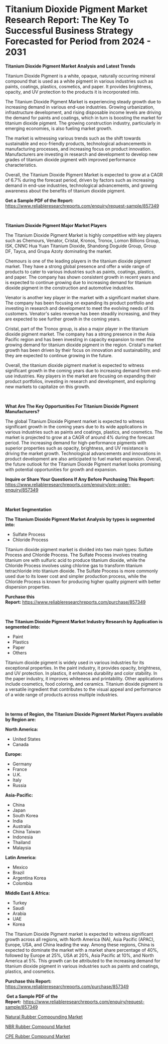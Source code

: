 <p><h1>Titanium Dioxide Pigment Market Research Report: The Key To Successful Business Strategy Forecasted for Period from 2024 - 2031</h1></p><p><strong>Titanium Dioxide Pigment Market Analysis and Latest Trends</strong></p>
<p><p>Titanium Dioxide Pigment is a white, opaque, naturally occurring mineral compound that is used as a white pigment in various industries such as paints, coatings, plastics, cosmetics, and paper. It provides brightness, opacity, and UV protection to the products it is incorporated into.</p><p>The Titanium Dioxide Pigment Market is experiencing steady growth due to increasing demand in various end-use industries. Growing urbanization, infrastructure development, and rising disposable income levels are driving the demand for paints and coatings, which in turn is boosting the market for titanium dioxide pigment. The growing construction industry, particularly in emerging economies, is also fueling market growth.</p><p>The market is witnessing various trends such as the shift towards sustainable and eco-friendly products, technological advancements in manufacturing processes, and increasing focus on product innovation. Manufacturers are investing in research and development to develop new grades of titanium dioxide pigment with improved performance characteristics.</p><p>Overall, the Titanium Dioxide Pigment Market is expected to grow at a CAGR of 6.7% during the forecast period, driven by factors such as increasing demand in end-use industries, technological advancements, and growing awareness about the benefits of titanium dioxide pigment.</p></p>
<p><strong>Get a Sample PDF of the Report:&nbsp;</strong> <a href="https://www.reliableresearchreports.com/enquiry/request-sample/857349">https://www.reliableresearchreports.com/enquiry/request-sample/857349</a></p>
<p>&nbsp;</p>
<p><strong>Titanium Dioxide Pigment Major Market Players</strong></p>
<p><p>The Titanium Dioxide Pigment Market is highly competitive with key players such as Chemours, Venator, Cristal, Kronos, Tronox, Lomon Billions Group, ISK, CNNC Hua Yuan Titanium Dioxide, Shandong Doguide Group, Group DF, Tayca, and Grupa Azoty dominating the market.</p><p>Chemours is one of the leading players in the titanium dioxide pigment market. They have a strong global presence and offer a wide range of products to cater to various industries such as paints, coatings, plastics, and paper. The company has shown consistent growth in recent years and is expected to continue growing due to increasing demand for titanium dioxide pigment in the construction and automotive industries.</p><p>Venator is another key player in the market with a significant market share. The company has been focusing on expanding its product portfolio and investing in research and development to meet the evolving needs of its customers. Venator's sales revenue has been steadily increasing, and they are expected to see further growth in the coming years.</p><p>Cristal, part of the Tronox group, is also a major player in the titanium dioxide pigment market. The company has a strong presence in the Asia Pacific region and has been investing in capacity expansion to meet the growing demand for titanium dioxide pigment in the region. Cristal's market growth has been driven by their focus on innovation and sustainability, and they are expected to continue growing in the future.</p><p>Overall, the titanium dioxide pigment market is expected to witness significant growth in the coming years due to increasing demand from end-use industries. Key players in the market are focusing on expanding their product portfolios, investing in research and development, and exploring new markets to capitalize on this growth.</p></p>
<p>&nbsp;</p>
<p><strong>What Are The Key Opportunities For Titanium Dioxide Pigment Manufacturers?</strong></p>
<p><p>The global Titanium Dioxide Pigment market is expected to witness significant growth in the coming years due to its wide applications in various industries such as paints and coatings, plastics, and cosmetics. The market is projected to grow at a CAGR of around 4% during the forecast period. The increasing demand for high-performance pigments with superior properties such as opacity, brightness, and UV resistance is driving the market growth. Technological advancements and innovations in product development are also anticipated to fuel market expansion. Overall, the future outlook for the Titanium Dioxide Pigment market looks promising with potential opportunities for growth and expansion.</p></p>
<p><strong>Inquire or Share Your Questions If Any Before Purchasing This Report:</strong> <a href="https://www.reliableresearchreports.com/enquiry/pre-order-enquiry/857349">https://www.reliableresearchreports.com/enquiry/pre-order-enquiry/857349</a></p>
<p>&nbsp;</p>
<p><strong>Market Segmentation</strong></p>
<p><strong>The Titanium Dioxide Pigment Market Analysis by types is segmented into:</strong></p>
<p><ul><li>Sulfate Process</li><li>Chloride Process</li></ul></p>
<p><p>Titanium dioxide pigment market is divided into two main types: Sulfate Process and Chloride Process. The Sulfate Process involves treating titanium ore with sulfuric acid to produce titanium dioxide, while the Chloride Process involves using chlorine gas to transform titanium tetrachloride into titanium dioxide. The Sulfate Process is more commonly used due to its lower cost and simpler production process, while the Chloride Process is known for producing higher quality pigment with better dispersion properties.</p></p>
<p><strong>Purchase this Report:&nbsp;</strong><a href="https://www.reliableresearchreports.com/purchase/857349">https://www.reliableresearchreports.com/purchase/857349</a></p>
<p>&nbsp;</p>
<p><strong>The Titanium Dioxide Pigment Market Industry Research by Application is segmented into:</strong></p>
<p><ul><li>Paint</li><li>Plastics</li><li>Paper</li><li>Others</li></ul></p>
<p><p>Titanium dioxide pigment is widely used in various industries for its exceptional properties. In the paint industry, it provides opacity, brightness, and UV protection. In plastics, it enhances durability and color stability. In the paper industry, it improves whiteness and printability. Other applications include cosmetics, food coloring, and ceramics. Titanium dioxide pigment is a versatile ingredient that contributes to the visual appeal and performance of a wide range of products across multiple industries.</p></p>
<p>&nbsp;</p>
<p><strong>In terms of Region, the Titanium Dioxide Pigment Market Players available by Region are:</strong></p>
<p>
    <p> <strong> North America: </strong>
        <ul>
            <li>United States</li>
            <li>Canada</li>
        </ul>
        </p> 
    <p> <strong> Europe: </strong>
        <ul>
            <li>Germany</li>
            <li>France</li>
            <li>U.K.</li>
            <li>Italy</li>
            <li>Russia</li>
        </ul>
        </p> 
    <p> <strong> Asia-Pacific: </strong>
        <ul>
            <li>China</li>
            <li>Japan</li>
            <li>South Korea</li>
            <li>India</li>
            <li>Australia</li>
            <li>China Taiwan</li>
            <li>Indonesia</li>
            <li>Thailand</li>
            <li>Malaysia</li>
        </ul>
        </p> 
    <p> <strong> Latin America: </strong>
        <ul>
            <li>Mexico</li>
            <li>Brazil</li>
            <li>Argentina Korea</li>
            <li>Colombia</li>
        </ul>
        </p> 
    <p> <strong> Middle East & Africa: </strong>
        <ul>
            <li>Turkey</li>
            <li>Saudi</li>
            <li>Arabia</li>
            <li>UAE</li>
            <li>Korea</li>
        </ul>
    </p>
    </p>
<p><p>The Titanium Dioxide Pigment market is expected to witness significant growth across all regions, with North America (NA), Asia Pacific (APAC), Europe, USA, and China leading the way. Among these regions, China is expected to dominate the market with a market share percentage of 40%, followed by Europe at 25%, USA at 20%, Asia Pacific at 10%, and North America at 5%. This growth can be attributed to the increasing demand for titanium dioxide pigment in various industries such as paints and coatings, plastics, and cosmetics.</p></p>
<p><strong>Purchase this Report: </strong><a href="https://www.reliableresearchreports.com/purchase/857349">https://www.reliableresearchreports.com/purchase/857349</a></p>
<p>&nbsp;<strong>Get a Sample PDF of the Report:&nbsp;&nbsp;</strong><a href="https://www.reliableresearchreports.com/enquiry/request-sample/857349">https://www.reliableresearchreports.com/enquiry/request-sample/857349</a></p>
<p><strong></strong></p>
<p><p><a href="https://github.com/nicoletavirag/Market-Research-Report-List-2/blob/main/natural-rubber-compounding-market.md">Natural Rubber Compounding Market</a></p><p><a href="https://github.com/redneck06/Market-Research-Report-List-2/blob/main/nbr-rubber-compound-market.md">NBR Rubber Compound Market</a></p><p><a href="https://github.com/peachesmcdowel1/Market-Research-Report-List-1/blob/main/cpe-rubber-compound-market.md">CPE Rubber Compound Market</a></p></p>